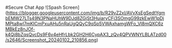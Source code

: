#Secure Chat App
![Spash Screen] (https://blogger.googleusercontent.com/img/b/R29vZ2xl/AVvXsEgSedtYgmbEMW27LTs49N3PNaHUhW9DJd8ZGjSt3HuiaryCFj3SOmgG99zkEwW1pDjMPta8wI7mKICmPxuAHu5nRaUgQQyC9qSp5VWAxhamgWFo_Vl8mQXC6zMBkEz8nJOf-k4Qj8bZqsQvcDs9F6v4eHfrLbk2GH2H6CypAX3_zQv4QPVWNYLBLATzd00/s2646/Screenshot_20240102_210856.png)
